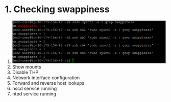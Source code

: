 # 1. Checking swappiness
  1. ![](labs/png/p_swappiness.png)
1. Show mounts
1. Disable THP
1. Network interface configuration
1. Forward and reverse host lookups
1. nscd service running
1. ntpd service running
